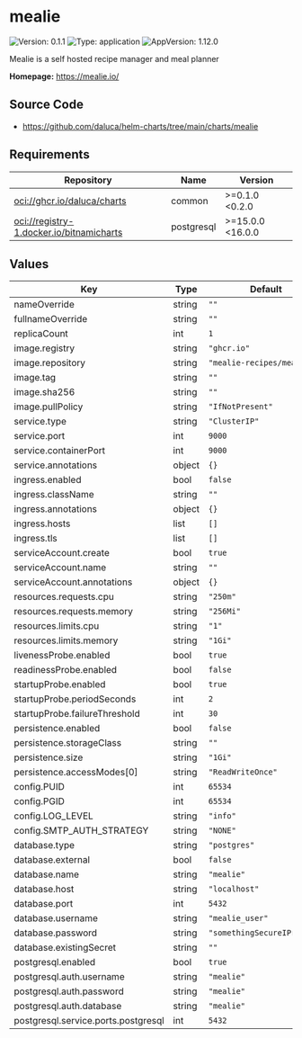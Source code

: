 # mealie

![Version: 0.1.1](https://img.shields.io/badge/Version-0.1.1-informational?style=flat-square) ![Type: application](https://img.shields.io/badge/Type-application-informational?style=flat-square) ![AppVersion: 1.12.0](https://img.shields.io/badge/AppVersion-1.12.0-informational?style=flat-square)

Mealie is a self hosted recipe manager and meal planner

**Homepage:** <https://mealie.io/>

## Source Code

* <https://github.com/daluca/helm-charts/tree/main/charts/mealie>

## Requirements

| Repository | Name | Version |
|------------|------|---------|
| <oci://ghcr.io/daluca/charts> | common | >=0.1.0 <0.2.0 |
| <oci://registry-1.docker.io/bitnamicharts> | postgresql | >=15.0.0 <16.0.0 |

## Values

| Key | Type | Default | Description |
|-----|------|---------|-------------|
| nameOverride | string | `""` |  |
| fullnameOverride | string | `""` |  |
| replicaCount | int | `1` |  |
| image.registry | string | `"ghcr.io"` |  |
| image.repository | string | `"mealie-recipes/mealie"` |  |
| image.tag | string | `""` |  |
| image.sha256 | string | `""` |  |
| image.pullPolicy | string | `"IfNotPresent"` |  |
| service.type | string | `"ClusterIP"` |  |
| service.port | int | `9000` |  |
| service.containerPort | int | `9000` |  |
| service.annotations | object | `{}` |  |
| ingress.enabled | bool | `false` |  |
| ingress.className | string | `""` |  |
| ingress.annotations | object | `{}` |  |
| ingress.hosts | list | `[]` |  |
| ingress.tls | list | `[]` |  |
| serviceAccount.create | bool | `true` |  |
| serviceAccount.name | string | `""` |  |
| serviceAccount.annotations | object | `{}` |  |
| resources.requests.cpu | string | `"250m"` |  |
| resources.requests.memory | string | `"256Mi"` |  |
| resources.limits.cpu | string | `"1"` |  |
| resources.limits.memory | string | `"1Gi"` |  |
| livenessProbe.enabled | bool | `true` |  |
| readinessProbe.enabled | bool | `false` |  |
| startupProbe.enabled | bool | `true` |  |
| startupProbe.periodSeconds | int | `2` |  |
| startupProbe.failureThreshold | int | `30` |  |
| persistence.enabled | bool | `false` |  |
| persistence.storageClass | string | `""` |  |
| persistence.size | string | `"1Gi"` |  |
| persistence.accessModes[0] | string | `"ReadWriteOnce"` |  |
| config.PUID | int | `65534` |  |
| config.PGID | int | `65534` |  |
| config.LOG_LEVEL | string | `"info"` |  |
| config.SMTP_AUTH_STRATEGY | string | `"NONE"` |  |
| database.type | string | `"postgres"` |  |
| database.external | bool | `false` |  |
| database.name | string | `"mealie"` |  |
| database.host | string | `"localhost"` |  |
| database.port | int | `5432` |  |
| database.username | string | `"mealie_user"` |  |
| database.password | string | `"somethingSecureIPromise"` |  |
| database.existingSecret | string | `""` |  |
| postgresql.enabled | bool | `true` |  |
| postgresql.auth.username | string | `"mealie"` |  |
| postgresql.auth.password | string | `"mealie"` |  |
| postgresql.auth.database | string | `"mealie"` |  |
| postgresql.service.ports.postgresql | int | `5432` |  |
